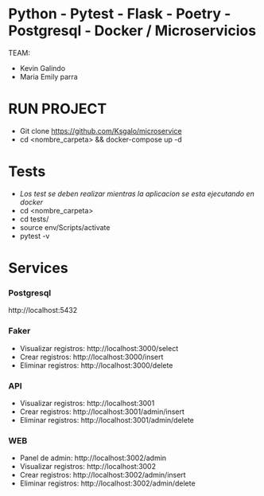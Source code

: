 # Python - Pytest - Flask - Poetry - Postgresql - Docker / Microservicios

TEAM:

- Kevin Galindo 
- Maria Emily parra

# RUN PROJECT

- Git clone https://github.com/Ksgalo/microservice
- cd <nombre_carpeta> && docker-compose up -d

# Tests

- _Los test se deben realizar mientras la aplicacion se esta ejecutando en docker_
- cd <nombre_carpeta>
- cd tests/
- source env/Scripts/activate
- pytest -v

# Services

### Postgresql

http://localhost:5432

### Faker

- Visualizar registros: http://localhost:3000/select
- Crear registros: http://localhost:3000/insert
- Eliminar registros: http://localhost:3000/delete

### API

- Visualizar registros: http://localhost:3001
- Crear registros: http://localhost:3001/admin/insert
- Eliminar registros: http://localhost:3001/admin/delete

### WEB

- Panel de admin: http://localhost:3002/admin
- Visualizar registros: http://localhost:3002
- Crear registros: http://localhost:3002/admin/insert
- Eliminar registros: http://localhost:3002/admin/delete
